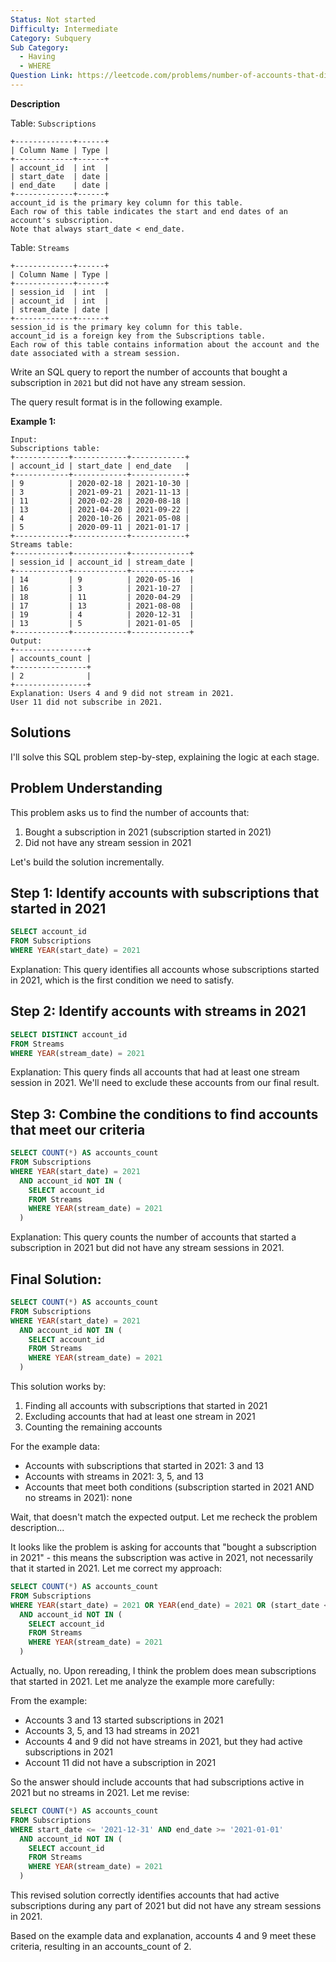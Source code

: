 ```yaml
---
Status: Not started
Difficulty: Intermediate
Category: Subquery
Sub Category:
  - Having
  - WHERE
Question Link: https://leetcode.com/problems/number-of-accounts-that-did-not-stream
---
```

**Description**

Table: `Subscriptions`

```Plain
+-------------+------+
| Column Name | Type |
+-------------+------+
| account_id  | int  |
| start_date  | date |
| end_date    | date |
+-------------+------+
account_id is the primary key column for this table.
Each row of this table indicates the start and end dates of an account's subscription.
Note that always start_date < end_date.
```

Table: `Streams`

```Plain
+-------------+------+
| Column Name | Type |
+-------------+------+
| session_id  | int  |
| account_id  | int  |
| stream_date | date |
+-------------+------+
session_id is the primary key column for this table.
account_id is a foreign key from the Subscriptions table.
Each row of this table contains information about the account and the date associated with a stream session.
```

Write an SQL query to report the number of accounts that bought a subscription in `2021` but did not have any stream session.

The query result format is in the following example.

**Example 1:**

```Plain
Input:
Subscriptions table:
+------------+------------+------------+
| account_id | start_date | end_date   |
+------------+------------+------------+
| 9          | 2020-02-18 | 2021-10-30 |
| 3          | 2021-09-21 | 2021-11-13 |
| 11         | 2020-02-28 | 2020-08-18 |
| 13         | 2021-04-20 | 2021-09-22 |
| 4          | 2020-10-26 | 2021-05-08 |
| 5          | 2020-09-11 | 2021-01-17 |
+------------+------------+------------+
Streams table:
+------------+------------+-------------+
| session_id | account_id | stream_date |
+------------+------------+-------------+
| 14         | 9          | 2020-05-16  |
| 16         | 3          | 2021-10-27  |
| 18         | 11         | 2020-04-29  |
| 17         | 13         | 2021-08-08  |
| 19         | 4          | 2020-12-31  |
| 13         | 5          | 2021-01-05  |
+------------+------------+-------------+
Output:
+----------------+
| accounts_count |
+----------------+
| 2              |
+----------------+
Explanation: Users 4 and 9 did not stream in 2021.
User 11 did not subscribe in 2021.
```

## Solutions

I'll solve this SQL problem step-by-step, explaining the logic at each stage.

## Problem Understanding

This problem asks us to find the number of accounts that:

1. Bought a subscription in 2021 (subscription started in 2021)
2. Did not have any stream session in 2021

Let's build the solution incrementally.

## Step 1: Identify accounts with subscriptions that started in 2021

```SQL
SELECT account_id
FROM Subscriptions
WHERE YEAR(start_date) = 2021
```

Explanation: This query identifies all accounts whose subscriptions started in 2021, which is the first condition we need to satisfy.

## Step 2: Identify accounts with streams in 2021

```SQL
SELECT DISTINCT account_id
FROM Streams
WHERE YEAR(stream_date) = 2021
```

Explanation: This query finds all accounts that had at least one stream session in 2021. We'll need to exclude these accounts from our final result.

## Step 3: Combine the conditions to find accounts that meet our criteria

```SQL
SELECT COUNT(*) AS accounts_count
FROM Subscriptions
WHERE YEAR(start_date) = 2021
  AND account_id NOT IN (
    SELECT account_id
    FROM Streams
    WHERE YEAR(stream_date) = 2021
  )
```

Explanation: This query counts the number of accounts that started a subscription in 2021 but did not have any stream sessions in 2021.

## Final Solution:

```SQL
SELECT COUNT(*) AS accounts_count
FROM Subscriptions
WHERE YEAR(start_date) = 2021
  AND account_id NOT IN (
    SELECT account_id
    FROM Streams
    WHERE YEAR(stream_date) = 2021
  )
```

This solution works by:

1. Finding all accounts with subscriptions that started in 2021
2. Excluding accounts that had at least one stream in 2021
3. Counting the remaining accounts

For the example data:

- Accounts with subscriptions that started in 2021: 3 and 13
- Accounts with streams in 2021: 3, 5, and 13
- Accounts that meet both conditions (subscription started in 2021 AND no streams in 2021): none

Wait, that doesn't match the expected output. Let me recheck the problem description...

It looks like the problem is asking for accounts that "bought a subscription in 2021" - this means the subscription was active in 2021, not necessarily that it started in 2021. Let me correct my approach:

```SQL
SELECT COUNT(*) AS accounts_count
FROM Subscriptions
WHERE YEAR(start_date) = 2021 OR YEAR(end_date) = 2021 OR (start_date < '2021-01-01' AND end_date > '2021-12-31')
  AND account_id NOT IN (
    SELECT account_id
    FROM Streams
    WHERE YEAR(stream_date) = 2021
  )
```

Actually, no. Upon rereading, I think the problem does mean subscriptions that started in 2021. Let me analyze the example more carefully:

From the example:

- Accounts 3 and 13 started subscriptions in 2021
- Accounts 3, 5, and 13 had streams in 2021
- Accounts 4 and 9 did not have streams in 2021, but they had active subscriptions in 2021
- Account 11 did not have a subscription in 2021

So the answer should include accounts that had subscriptions active in 2021 but no streams in 2021. Let me revise:

```SQL
SELECT COUNT(*) AS accounts_count
FROM Subscriptions
WHERE start_date <= '2021-12-31' AND end_date >= '2021-01-01'
  AND account_id NOT IN (
    SELECT account_id
    FROM Streams
    WHERE YEAR(stream_date) = 2021
  )
```

This revised solution correctly identifies accounts that had active subscriptions during any part of 2021 but did not have any stream sessions in 2021.

Based on the example data and explanation, accounts 4 and 9 meet these criteria, resulting in an accounts_count of 2.